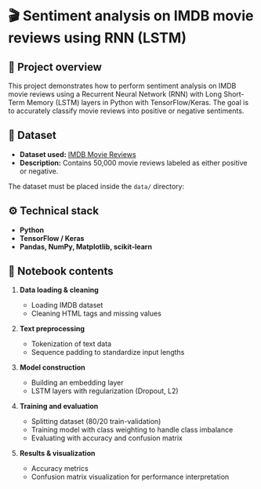 # 🎬 Sentiment analysis on IMDB movie reviews using RNN (LSTM)

## 🚀 Project overview

This project demonstrates how to perform sentiment analysis on IMDB movie reviews using a Recurrent Neural Network (RNN) with Long Short-Term Memory (LSTM) layers in Python with TensorFlow/Keras. The goal is to accurately classify movie reviews into positive or negative sentiments.

## 📌 Dataset

- **Dataset used:** [IMDB Movie Reviews](https://www.kaggle.com/datasets/lakshmi25npathi/imdb-dataset-of-50k-movie-reviews)
- **Description:** Contains 50,000 movie reviews labeled as either positive or negative.

The dataset must be placed inside the `data/` directory:

## ⚙️ Technical stack

- **Python**
- **TensorFlow / Keras**
- **Pandas, NumPy, Matplotlib, scikit-learn**

## 📖 Notebook contents

1. **Data loading & cleaning**
   - Loading IMDB dataset
   - Cleaning HTML tags and missing values

2. **Text preprocessing**
   - Tokenization of text data
   - Sequence padding to standardize input lengths

3. **Model construction**
   - Building an embedding layer
   - LSTM layers with regularization (Dropout, L2)

4. **Training and evaluation**
   - Splitting dataset (80/20 train-validation)
   - Training model with class weighting to handle class imbalance
   - Evaluating with accuracy and confusion matrix

5. **Results & visualization**
   - Accuracy metrics
   - Confusion matrix visualization for performance interpretation

